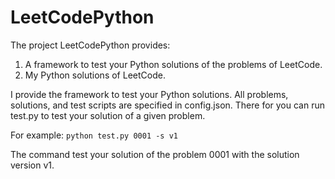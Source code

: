 # LeetCodePython
The project LeetCodePython provides:
1. A framework to test your Python solutions of the problems of LeetCode. 
2. My Python solutions of LeetCode. 

I provide the framework to test your Python solutions. All problems, solutions, and test scripts are specified in config.json. There for you can run test.py to test your solution of a given problem.

For example:
`
python test.py 0001 -s v1
`

The command test your solution of the problem 0001 with the solution version v1.

